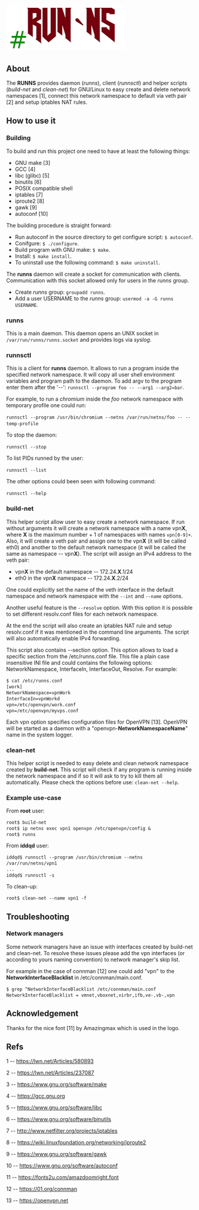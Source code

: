 # ![GitHub Logo](/img/runns-logo.png)
## About
The **RUNNS** provides daemon (*runns*), client (*runnsctl*) and helper scripts (*build-net* and *clean-net*) for GNU/Linux to
easy create and delete network namespaces [1], connect this network namespace to default via veth pair [2] and setup iptables NAT rules.

## How to use it
### Building
To build and run this project one need to have at least the following things:
* GNU make [3]
* GCC [4]
* libc (glibc) [5]
* binutils [6]
* POSIX compatible shell
* iptables [7]
* iproute2 [8]
* gawk [9]
* autoconf [10]

The building procedure is straight forward:

* Run autoconf in the source directory to get configure script: `$ autoconf`.
* Conifgure: `$ ./configure`.
* Build program with GNU make: `$ make`.
* Install: `$ make install`.
* To uninstall use the following command: `$ make uninstall`.

The **runns** daemon will create a socket for communication with clients.
Communication with this socket allowed only for users in the *runns* group.
* Create *runns* group: `groupadd runns`.
* Add a user USERNAME to the *runns* group: `usermod -a -G runns USERNAME`.
### runns
This is a main daemon. This daemon opens an UNIX socket in `/var/run/runns/runns.socket` and provides logs via *syslog*.
### runnsctl
This is a client for **runns** daemon. It allows to run a program inside the specified network namespace.
It will copy all user shell environment variables and program path to the daemon.
To add argv to the program enter them after the '--': `runnsctl --program foo -- --arg1 --arg2=bar`.

For example, to run a *chromium* inside the *foo* network namespace with temporary profile one could run:

`runnsctl --program /usr/bin/chromium --netns /var/run/netns/foo -- --temp-profile`

To stop the daemon:

`runnsctl --stop`

To list PIDs runned by the user:

`runnsctl --list`

The other options could been seen with following command:

`runnsctl --help`

### build-net
This helper script allow user to easy create a network namespace.
If run without arguments it will create a network namespace with a name vpn**X**, where **X**
is the maximum number + 1 of namespaces with names `vpn[0-9]+`. Also, it will create a veth pair and assign one
to the vpn**X** (it will be called eth0) and another to the default network namespace
(it will be called the same as namespace -- vpn**X**). The script will assign an IPv4 address to the veth pair:
* vpn**X** in the default namespace -- 172.24.**X**.1/24
* eth0 in the vpn**X** namespace -- 172.24.**X**.2/24

One could explicitly set the name of the veth interface in the default namespace and network namespace with the
`--int` and `--name` options.

Another useful feature is the `--resolve` option.
With this option it is possible to set different resolv.conf files for each network namespace.

At the end the script will also create an iptables NAT rule and setup resolv.conf if
it was mentioned in the command line arguments. The script will also automatically enable IPv4 forwarding.

This script also contains --section option. This option allows to load a specific section from the /etc/runns.conf
file. This file a plain case insensitive INI file and could contains the following options:
NetworkNamespace, InterfaceIn, InterfaceOut, Resolve.
For example:
```shell
$ cat /etc/runns.conf
[work]
NetworkNamespace=vpnWork
InterfaceIn=vpnWorkd
vpn=/etc/openvpn/work.conf
vpn=/etc/openvpn/myvps.conf
```
Each vpn option specifies configuration files for OpenVPN [13]. OpenVPN will be started as a daemon
with a "openvpn-**NetworkNamespaceName**" name in the system logger.

### clean-net
This helper script is needed to easy delete and clean network namespace created by **build-net**.
This script will check if any program is running inside the network namespace and if so it will ask to try
to kill them all automatically.
Please check the options before use: `clean-net --help`.

### Example use-case

From **root** user:

```shell
root$ build-net
root$ ip netns exec vpn1 openvpn /etc/openvpn/config &
root$ runns
```

From **iddqd** user:
```shell
iddqd$ runnsctl --program /usr/bin/chromium --netns /var/run/netns/vpn1
...
iddqd$ runnsctl -s
```

To clean-up:
```shell
root$ clean-net --name vpn1 -f
```

## Troubleshooting

### Network managers

Some network managers have an issue with interfaces created by build-net and clean-net.
To resolve these issues please add the vpn interfaces (or according to yours naming convention)
to network manager's skip list.

For example in the case of connman [12] one could add "vpn" to the **NetworkInterfaceBlacklist**
in /etc/connman/main.conf.

```shell
$ grep ^NetworkInterfaceBlacklist /etc/connman/main.conf
NetworkInterfaceBlacklist = vmnet,vboxnet,virbr,ifb,ve-,vb-,vpn
```

## Acknowledgement

Thanks for the nice font [11] by Amazingmax which is used in the logo.

## Refs
1 -- https://lwn.net/Articles/580893

2 -- https://lwn.net/Articles/237087

3 -- https://www.gnu.org/software/make

4 -- https://gcc.gnu.org

5 -- https://www.gnu.org/software/libc

6 -- https://www.gnu.org/software/binutils

7 -- http://www.netfilter.org/projects/iptables

8 -- https://wiki.linuxfoundation.org/networking/iproute2

9 -- https://www.gnu.org/software/gawk

10 -- https://www.gnu.org/software/autoconf

11 -- https://fonts2u.com/amazdoomright.font

12 -- https://01.org/connman

13 -- https://openvpn.net